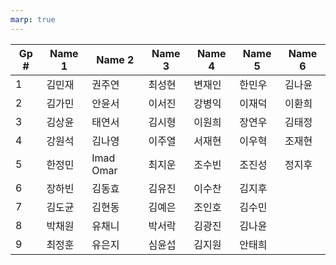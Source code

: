 ```yaml
---
marp: true
---
```


| Gp # | Name 1 | Name 2 | Name 3 | Name 4 | Name 5 | Name 6 |
|--|--|--|--|--|--|--|
| 1 |  김민재 |  권주연 |  최성현 |  변재인 |  한민우 |  김나윤 |
| 2 |  김가민 |  안윤서 |  이서진 |  강병익 |  이재덕 |  이환희 |
| 3 |  김상윤 |  태연서 |  김시형 |  이원희 |  장연우 |  김태정 |
| 4 |  강원석 |  김나영 |  이주열 |  서재현 |  이우혁 |  조재현 |
| 5 |  한정민 |  Imad Omar |  최지운 |  조수빈 |  조진성 |  정지후 |
| 6 |  장하빈 |  김동효 |  김유진 |  이수찬 |  김지후 |
| 7 |  김도균 |  김현동 |  김예은 |  조인호 |  김수민 |
| 8 |  박채원 |  유채니 |  박서락 |  김광진 |  김나윤 |
| 9 |  최정훈 |  유은지 |  심윤섭 |  김지원 |  안태희 |
